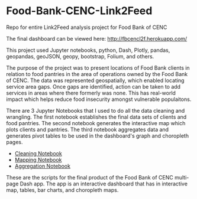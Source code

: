 # Food-Bank-CENC-Link2Feed
Repo for entire Link2Feed analysis project for Food Bank of CENC 

The final dashboard can be viewed here:
http://fbcencl2f.herokuapp.com/

This project used Jupyter notebooks, python, Dash, Plotly, pandas, geopandas, geoJSON, geopy, bootstrap, Folium, and others. 

The purpose of the project was to present locations of Food Bank clients in relation to food pantries in the area of operations
owned by the Food Bank of CENC. The data was represented geospatially, which enabled locating service area gaps. Once gaps are 
identified, action can be taken to add services in areas where there formerly was none. This has real-world impact 
which helps reduce food insecurity amongst vulnerable populaitons. 

There are 3 Jupyter Notebooks that I used to do all the data cleaning and wrangling. The first notebook establishes the final data sets of clients and food pantries. The second notebook generates the interactive map which plots clients and pantries. The third notebook aggregates data and generates pivot tables to be used in the dashboard's graph and choropleth pages.
- [Cleaning Notebook](https://github.com/htwalden/Food-Bank-CENC-Link2Feed/blob/main/JupyterNotebooks/1of3clientMappingFinal.ipynb)
- [Mapping Notebook](https://github.com/htwalden/Food-Bank-CENC-Link2Feed/blob/main/JupyterNotebooks/2of3clientMappingFinal.ipynb)
- [Aggregation Notebook](https://github.com/htwalden/Food-Bank-CENC-Link2Feed/blob/main/JupyterNotebooks/3of3clientMappingDatasetForTablesFinal.ipynb)

These are the scripts for the final product of the Food Bank of CENC multi-page Dash app. 
The app is an interactive dashboard that has in interactive map, tables, bar charts, and choropleth maps. 


